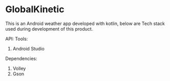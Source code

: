 # GlobalKinetic
This is an Android weather app developed with kotlin, below are Tech stack used during development of this product.

API: 
Tools:
1. Android Studio

Dependencies:
1. Volley
2. Gson
